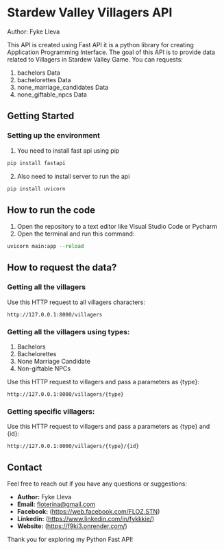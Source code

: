 # Stardew Valley Villagers API

Author: Fyke Lleva

This API is created using Fast API it is a python library for creating Application Programming Interface. The goal of this API is to provide data related to Villagers in Stardew Valley Game. You can requests:

1. bachelors Data
2. bachelorettes Data
3. none_marriage_candidates Data
4. none_giftable_npcs Data

## Getting Started

### Setting up the environment

1. You need to install fast api using pip

```python
pip install fastapi
```

2. Also need to install server to run the api

```python
pip install uvicorn
```

## How to run the code

1. Open the repository to a text editor like Visual Studio Code or Pycharm
2. Open the terminal and run this command:

```python
uvicorn main:app --reload
```

## How to request the data?

### Getting all the villagers

Use this HTTP request to all villagers characters:

```
http://127.0.0.1:8000/villagers
```

### Getting all the villagers using types:

1. Bachelors
2. Bachelorettes
3. None Marriage Candidate
4. Non-giftable NPCs

Use this HTTP request to villagers and pass a parameters as {type}:

```
http://127.0.0.1:8000/villagers/{type}
```

### Getting specific villagers:

Use this HTTP request to villagers and pass a parameters as {type} and {id}:

```
http://127.0.0.1:8000/villagers/{type}/{id}
```

## Contact

Feel free to reach out if you have any questions or suggestions:

- **Author:** Fyke Lleva
- **Email:** floterina@gmail.com
- **Facebook:** (https://web.facebook.com/FLOZ.STN)
- **Linkedin:** (https://www.linkedin.com/in/fykkkie/)
- **Website:** (https://f9ki3.onrender.com/)
  
Thank you for exploring my Python Fast API!
